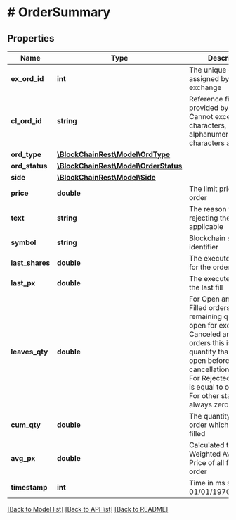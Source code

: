 # # OrderSummary

## Properties

Name | Type | Description | Notes
------------ | ------------- | ------------- | -------------
**ex_ord_id** | **int** | The unique order id assigned by the exchange | [optional] 
**cl_ord_id** | **string** | Reference field provided by client. Cannot exceed 20 characters, only alphanumeric characters are allowed. | 
**ord_type** | [**\BlockChainRest\Model\OrdType**](OrdType.md) |  | 
**ord_status** | [**\BlockChainRest\Model\OrderStatus**](OrderStatus.md) |  | 
**side** | [**\BlockChainRest\Model\Side**](Side.md) |  | 
**price** | **double** | The limit price for the order | [optional] 
**text** | **string** | The reason for rejecting the order, if applicable | [optional] 
**symbol** | **string** | Blockchain symbol identifier | 
**last_shares** | **double** | The executed quantity for the order&#39;s last fill | [optional] 
**last_px** | **double** | The executed price for the last fill | [optional] 
**leaves_qty** | **double** | For Open and Partially Filled orders this is the remaining quantity open for execution. For Canceled and Expired orders this is the quantity than was still open before cancellation/expiration. For Rejected order this is equal to orderQty. For other states this is always zero. | [optional] 
**cum_qty** | **double** | The quantity of the order which has been filled | [optional] 
**avg_px** | **double** | Calculated the Volume Weighted Average Price of all fills for this order | [optional] 
**timestamp** | **int** | Time in ms since 01/01/1970 (epoch) | [optional] 

[[Back to Model list]](../../README.md#documentation-for-models) [[Back to API list]](../../README.md#documentation-for-api-endpoints) [[Back to README]](../../README.md)


